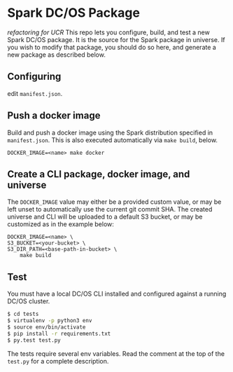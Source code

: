 # Spark DC/OS Package
*refactoring for UCR*
This repo lets you configure, build, and test a new Spark DC/OS package.
It is the source for the Spark package in universe.  If you wish to modify
that package, you should do so here, and generate a new package as
described below.

## Configuring

edit `manifest.json`.

## Push a docker image

Build and push a docker image using the Spark distribution specified in `manifest.json`. This is also executed automatically via `make build`, below.

```
DOCKER_IMAGE=<name> make docker
```

## Create a CLI package, docker image, and universe

The `DOCKER_IMAGE` value may either be a provided custom value, or may be left unset to automatically use the current git commit SHA. The created universe and CLI will be uploaded to a default S3 bucket, or may be customized as in the example below:

```
DOCKER_IMAGE=<name> \
S3_BUCKET=<your-bucket> \
S3_DIR_PATH=<base-path-in-bucket> \
    make build
```

## Test

You must have a local DC/OS CLI installed and configured against a
running DC/OS cluster.

```bash
$ cd tests
$ virtualenv -p python3 env
$ source env/bin/activate
$ pip install -r requirements.txt
$ py.test test.py
```

The tests require several env variables.  Read the comment at the top
of the `test.py` for a complete description.
